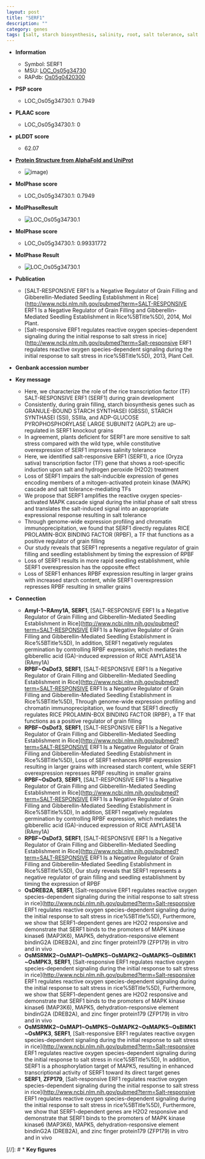```yaml
---
layout: post
title: "SERF1"
description: ""
category: genes
tags: [salt, starch biosynthesis, salinity, root, salt tolerance, salt stress, grain filling, seedling, grain, transcription factor, starch]
---
```


* **Information**  
    + Symbol: SERF1  
    + MSU: [LOC_Os05g34730](http://rice.plantbiology.msu.edu/cgi-bin/ORF_infopage.cgi?orf=LOC_Os05g34730)  
    + RAPdb: [Os05g0420300](http://rapdb.dna.affrc.go.jp/viewer/gbrowse_details/irgsp1?name=Os05g0420300)  

* **PSP score**  
    + LOC_Os05g34730.1: 0.7949 

* **PLAAC score**  
    + LOC_Os05g34730.1: 0 

* **pLDDT score**
    + 62.07

* **[Protein Structure from AlphaFold and UniProt](https://www.uniprot.org/uniprotkb/Q60DV7/entry#structure)**
    + ![image](https://ricepsp.github.io/images/Q6/AF-Q60DV7-F1.png))

* **MolPhase score**
    + LOC_Os05g34730.1: 0.7949

* **MolPhaseResult**
    + ![LOC_Os05g34730.1](https://ricepsp.github.io/pictures/LOC_Os05g/LOC_Os05g34730.1.png)

* **MolPhase score**
    + LOC_Os05g34730.1: 0.99331772

* **MolPhase Result**
    + ![LOC_Os05g34730.1](https://304243504.github.io/Pictures/LOC_Os05g/LOC_Os05g34730.1.png)

* **Publication**  
    + [SALT-RESPONSIVE ERF1 Is a Negative Regulator of Grain Filling and Gibberellin-Mediated Seedling Establishment in Rice](http://www.ncbi.nlm.nih.gov/pubmed?term=SALT-RESPONSIVE ERF1 Is a Negative Regulator of Grain Filling and Gibberellin-Mediated Seedling Establishment in Rice%5BTitle%5D), 2014, Mol Plant.
    + [Salt-responsive ERF1 regulates reactive oxygen species-dependent signaling during the initial response to salt stress in rice](http://www.ncbi.nlm.nih.gov/pubmed?term=Salt-responsive ERF1 regulates reactive oxygen species-dependent signaling during the initial response to salt stress in rice%5BTitle%5D), 2013, Plant Cell.

* **Genbank accession number**  

* **Key message**  
    + Here, we characterize the role of the rice transcription factor (TF) SALT-RESPONSIVE ERF1 (SERF1) during grain development
    + Consistently, during grain filling, starch biosynthesis genes such as GRANULE-BOUND STARCH SYNTHASEI (GBSSI), STARCH SYNTHASEI (SSI), SSIIIa, and ADP-GLUCOSE PYROPHOSPHORYLASE LARGE SUBUNIT2 (AGPL2) are up-regulated in SERF1 knockout grains
    + In agreement, plants deficient for SERF1 are more sensitive to salt stress compared with the wild type, while constitutive overexpression of SERF1 improves salinity tolerance
    + Here, we identified salt-responsive ERF1 (SERF1), a rice (Oryza sativa) transcription factor (TF) gene that shows a root-specific induction upon salt and hydrogen peroxide (H2O2) treatment
    + Loss of SERF1 impairs the salt-inducible expression of genes encoding members of a mitogen-activated protein kinase (MAPK) cascade and salt tolerance-mediating TFs
    + We propose that SERF1 amplifies the reactive oxygen species-activated MAPK cascade signal during the initial phase of salt stress and translates the salt-induced signal into an appropriate expressional response resulting in salt tolerance
    + Through genome-wide expression profiling and chromatin immunoprecipitation, we found that SERF1 directly regulates RICE PROLAMIN-BOX BINDING FACTOR (RPBF), a TF that functions as a positive regulator of grain filling
    + Our study reveals that SERF1 represents a negative regulator of grain filling and seedling establishment by timing the expression of RPBF
    + Loss of SERF1 results in more rapid seedling establishment, while SERF1 overexpression has the opposite effect
    + Loss of SERF1 enhances RPBF expression resulting in larger grains with increased starch content, while SERF1 overexpression represses RPBF resulting in smaller grains

* **Connection**  
    + __AmyI-1~RAmy1A__, __SERF1__, [SALT-RESPONSIVE ERF1 Is a Negative Regulator of Grain Filling and Gibberellin-Mediated Seedling Establishment in Rice](http://www.ncbi.nlm.nih.gov/pubmed?term=SALT-RESPONSIVE ERF1 Is a Negative Regulator of Grain Filling and Gibberellin-Mediated Seedling Establishment in Rice%5BTitle%5D), In addition, SERF1 negatively regulates germination by controlling RPBF expression, which mediates the gibberellic acid (GA)-induced expression of RICE AMYLASE1A (RAmy1A)
    + __RPBF~OsDof3__, __SERF1__, [SALT-RESPONSIVE ERF1 Is a Negative Regulator of Grain Filling and Gibberellin-Mediated Seedling Establishment in Rice](http://www.ncbi.nlm.nih.gov/pubmed?term=SALT-RESPONSIVE ERF1 Is a Negative Regulator of Grain Filling and Gibberellin-Mediated Seedling Establishment in Rice%5BTitle%5D), Through genome-wide expression profiling and chromatin immunoprecipitation, we found that SERF1 directly regulates RICE PROLAMIN-BOX BINDING FACTOR (RPBF), a TF that functions as a positive regulator of grain filling
    + __RPBF~OsDof3__, __SERF1__, [SALT-RESPONSIVE ERF1 Is a Negative Regulator of Grain Filling and Gibberellin-Mediated Seedling Establishment in Rice](http://www.ncbi.nlm.nih.gov/pubmed?term=SALT-RESPONSIVE ERF1 Is a Negative Regulator of Grain Filling and Gibberellin-Mediated Seedling Establishment in Rice%5BTitle%5D), Loss of SERF1 enhances RPBF expression resulting in larger grains with increased starch content, while SERF1 overexpression represses RPBF resulting in smaller grains
    + __RPBF~OsDof3__, __SERF1__, [SALT-RESPONSIVE ERF1 Is a Negative Regulator of Grain Filling and Gibberellin-Mediated Seedling Establishment in Rice](http://www.ncbi.nlm.nih.gov/pubmed?term=SALT-RESPONSIVE ERF1 Is a Negative Regulator of Grain Filling and Gibberellin-Mediated Seedling Establishment in Rice%5BTitle%5D), In addition, SERF1 negatively regulates germination by controlling RPBF expression, which mediates the gibberellic acid (GA)-induced expression of RICE AMYLASE1A (RAmy1A)
    + __RPBF~OsDof3__, __SERF1__, [SALT-RESPONSIVE ERF1 Is a Negative Regulator of Grain Filling and Gibberellin-Mediated Seedling Establishment in Rice](http://www.ncbi.nlm.nih.gov/pubmed?term=SALT-RESPONSIVE ERF1 Is a Negative Regulator of Grain Filling and Gibberellin-Mediated Seedling Establishment in Rice%5BTitle%5D), Our study reveals that SERF1 represents a negative regulator of grain filling and seedling establishment by timing the expression of RPBF
    + __OsDREB2A__, __SERF1__, [Salt-responsive ERF1 regulates reactive oxygen species-dependent signaling during the initial response to salt stress in rice](http://www.ncbi.nlm.nih.gov/pubmed?term=Salt-responsive ERF1 regulates reactive oxygen species-dependent signaling during the initial response to salt stress in rice%5BTitle%5D), Furthermore, we show that SERF1-dependent genes are H2O2 responsive and demonstrate that SERF1 binds to the promoters of MAPK kinase kinase6 (MAP3K6), MAPK5, dehydration-responsive element bindinG2A (DREB2A), and zinc finger protein179 (ZFP179) in vitro and in vivo
    + __OsMSRMK2~OsMAP1~OsMPK5~OsMAPK2~OsMAPK5~OsBIMK1~OsMPK3__, __SERF1__, [Salt-responsive ERF1 regulates reactive oxygen species-dependent signaling during the initial response to salt stress in rice](http://www.ncbi.nlm.nih.gov/pubmed?term=Salt-responsive ERF1 regulates reactive oxygen species-dependent signaling during the initial response to salt stress in rice%5BTitle%5D), Furthermore, we show that SERF1-dependent genes are H2O2 responsive and demonstrate that SERF1 binds to the promoters of MAPK kinase kinase6 (MAP3K6), MAPK5, dehydration-responsive element bindinG2A (DREB2A), and zinc finger protein179 (ZFP179) in vitro and in vivo
    + __OsMSRMK2~OsMAP1~OsMPK5~OsMAPK2~OsMAPK5~OsBIMK1~OsMPK3__, __SERF1__, [Salt-responsive ERF1 regulates reactive oxygen species-dependent signaling during the initial response to salt stress in rice](http://www.ncbi.nlm.nih.gov/pubmed?term=Salt-responsive ERF1 regulates reactive oxygen species-dependent signaling during the initial response to salt stress in rice%5BTitle%5D), In addition, SERF1 is a phosphorylation target of MAPK5, resulting in enhanced transcriptional activity of SERF1 toward its direct target genes
    + __SERF1__, __ZFP179__, [Salt-responsive ERF1 regulates reactive oxygen species-dependent signaling during the initial response to salt stress in rice](http://www.ncbi.nlm.nih.gov/pubmed?term=Salt-responsive ERF1 regulates reactive oxygen species-dependent signaling during the initial response to salt stress in rice%5BTitle%5D), Furthermore, we show that SERF1-dependent genes are H2O2 responsive and demonstrate that SERF1 binds to the promoters of MAPK kinase kinase6 (MAP3K6), MAPK5, dehydration-responsive element bindinG2A (DREB2A), and zinc finger protein179 (ZFP179) in vitro and in vivo

[//]: # * **Key figures**  


